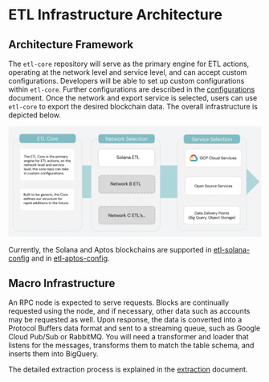 # ETL Infrastructure Architecture

## Architecture Framework
The `etl-core` repository will serve as the primary engine for ETL actions, operating at the network level and service level, and can accept custom configurations. Developers will be able to set up custom configurations within `etl-core`.  Further configurations are described in the [configurations](/docs/features.md) document. Once the network and export service is selected, users can use `etl-core` to export the desired blockchain data. The overall infrastructure is depicted below.

![architecture](/docs/img/architecture.png)


Currently, the Solana and Aptos blockchains are supported in [etl-solana-config](https://github.com/BCWResearch/etl-solana-config) and in [etl-aptos-config](https://github.com/BCWResearch/etl-aptos-config).

## Macro Infrastructure
An RPC node is expected to serve requests. Blocks are continually requested using the node, and if necessary, other data such as accounts may be requested as well. Upon response, the data is converted into a Protocol Buffers data format and sent to a streaming queue, such as Google Cloud Pub/Sub or RabbitMQ. You will need a transformer and loader that listens for the messages, transforms them to match the table schema, and inserts them into BigQuery.

The detailed extraction process is explained in the [extraction](/docs/extraction.md) document.
